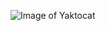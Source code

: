 ![Image of Yaktocat](https://static.wikia.nocookie.net/undertale/images/c/c8/Scared_Donut_Guy_overworld.png/revision/latest/scale-to-width-down/80?cb=20211025104158)
